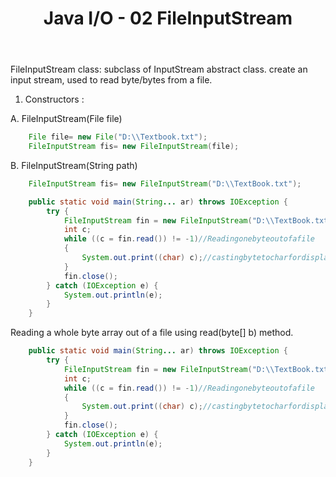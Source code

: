 ﻿---
layout: post
title: Java I/O - 02 FileInputStream
categories: Java
description: Java I/O - 02 FileInputStream
keywords: Java, I/O
---

FileInputStream class: subclass of InputStream abstract class. 
create an input stream, used to read byte/bytes from a file. 

1. Constructors :

A. FileInputStream(File file)
```java
    File file= new File("D:\\Textbook.txt");
    FileInputStream fis= new FileInputStream(file);
```
 

B. FileInputStream(String path)
```java
    FileInputStream fis= new FileInputStream("D:\\TextBook.txt");
```

```java
    public static void main(String... ar) throws IOException {
        try {
            FileInputStream fin = new FileInputStream("D:\\TextBook.txt");
            int c;
            while ((c = fin.read()) != -1)//Readingonebyteoutofafile
            {
                System.out.print((char) c);//castingbytetocharfordisplayingonthescreenusing,System.out
            }
            fin.close();
        } catch (IOException e) {
            System.out.println(e);
        }
    }
```

Reading a whole byte array out of a file using read(byte[] b) method.

```java
    public static void main(String... ar) throws IOException {
        try {
            FileInputStream fin = new FileInputStream("D:\\TextBook.txt");
            int c;
            while ((c = fin.read()) != -1)//Readingonebyteoutofafile
            {
                System.out.print((char) c);//castingbytetocharfordisplayingonthescreenusing,System.out
            }
            fin.close();
        } catch (IOException e) {
            System.out.println(e);
        }
    }
```